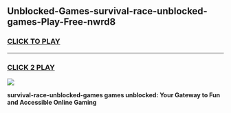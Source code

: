 
## Unblocked-Games-survival-race-unblocked-games-Play-Free-nwrd8
<h3>
<a href="https://premium76.site?title=survival-race-unblocked-games&ref=23A">CLICK TO PLAY</a></h3>
<hr>

<h3>
<a href="https://premium76.site?title=survival-race-unblocked-games&ref=23A">CLICK 2 PLAY</a>
  
</h3>

<a href="https://premium76.site?title=survival-race-unblocked-games&ref=23A"><img src="https://clearcache.store/games.png"></a>


**survival-race-unblocked-games games unblocked: Your Gateway to Fun and Accessible Online Gaming**
